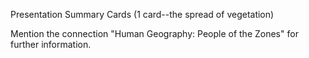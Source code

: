 
Presentation Summary Cards (1 card--the spread of vegetation)  
  
Mention the connection "Human Geography: People of the Zones" for further information.